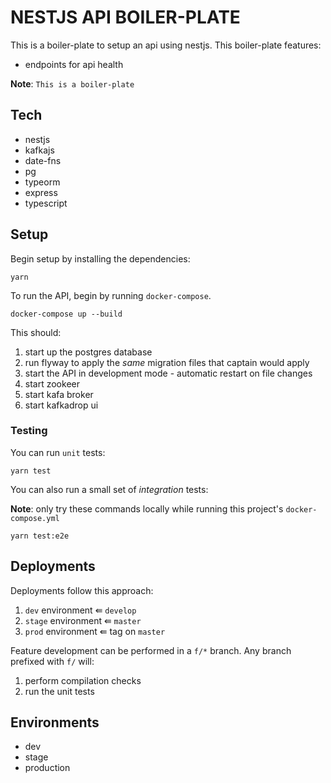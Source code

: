 # NESTJS API BOILER-PLATE

This is a boiler-plate to setup an api using nestjs. This boiler-plate features:

- endpoints for api health

**Note**: `This is a boiler-plate`

## Tech

- nestjs
- kafkajs
- date-fns
- pg
- typeorm
- express
- typescript

## Setup

Begin setup by installing the dependencies:

```
yarn
```

To run the API, begin by running `docker-compose`.

```
docker-compose up --build
```

This should:

1. start up the postgres database
2. run flyway to apply the _same_ migration files that captain would apply
3. start the API in development mode - automatic restart on file changes
4. start zookeer
5. start kafa broker
6. start kafkadrop ui 

### Testing

You can run `unit` tests:

```
yarn test
```

You can also run a small set of _integration_ tests:

**Note**: only try these commands locally while running this project's `docker-compose.yml`

```
yarn test:e2e
```

## Deployments

Deployments follow this approach:

1. `dev` environment ⇚ `develop`
2. `stage` environment ⇚ `master`
3. `prod` environment ⇚ tag on `master`

Feature development can be performed in a `f/*` branch. Any branch prefixed with `f/` will:

1. perform compilation checks
2. run the unit tests

## Environments

- dev
- stage
- production
